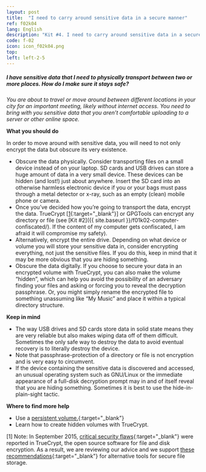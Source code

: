 ```yaml
---
layout: post
title:  "I need to carry around sensitive data in a secure manner"
ref: f02k04
lang: English
description: "Kit #4. I need to carry around sensitive data in a secure manner"
code: f-02
icon: icon_f02k04.png
top:
left: left-2-5
---
```


##### I have sensitive data that I need to physically transport between two or more places. How do I make sure it stays safe?

*You are about to travel or move around between different locations in your city for an important meeting, likely without internet access. You need to bring with you sensitive data that you aren’t comfortable uploading to a server or other online space.*

**What you should do**

In order to move around with sensitive data, you will need to not only encrypt the data but obscure its very existence.

+ Obscure the data physically. Consider transporting files on a small device instead of on your laptop. SD cards and USB drives can store a huge amount of data in a very small device. These devices can be hidden (and lost!) just about anywhere. Insert the SD card into an otherwise harmless electronic device if you or your bags must pass through a metal detector or x-ray, such as an empty (clean) mobile phone or camera.
+ Once you’ve decided how you’re going to transport the data, encrypt the data. TrueCrypt [[1](https://www.apc.org/en/irhr/digital-security-first-aid-kit-4#fn691571595569cf5eec1189){:target="_blank"}] or GPGTools can encrypt any directory or file (see [Kit #2]({{ site.baseurl }}/f01k02-computer-confiscated/). If the content of my computer gets confiscated, I am afraid it will compromise my safety).
+ Alternatively, encrypt the entire drive. Depending on what device or volume you will store your sensitive data in, consider encrypting everything, not just the sensitive files. If you do this, keep in mind that it may be more obvious that you are hiding something.
+ Obscure the data digitally. If you choose to secure your data in an encrypted volume with TrueCrypt, you can also make the volume “hidden”, which can help you avoid the possibility of an adversary finding your files and asking or forcing you to reveal the decryption passphrase. Or, you might simply rename the encrypted file to something unassuming like “My Music” and place it within a typical directory structure.

**Keep in mind**

+ The way USB drives and SD cards store data in solid state means they are very reliable but also makes wiping data off of them difficult. Sometimes the only safe way to destroy the data to avoid eventual recovery is to literally destroy the device.
+ Note that passphrase-protection of a directory or file is not encryption and is very easy to circumvent.
+ If the device containing the sensitive data is discovered and accessed, an unusual operating system such as GNU/Linux or the immediate appearance of a full-disk decryption prompt may in and of itself reveal that you are hiding something. Sometimes it is best to use the hide-in-plain-sight tactic.

**Where to find more help**

+ Use a [persistent volume.](https://tails.boum.org/doc/first_steps/persistence/index.en.html){:target="_blank"}
+ Learn how to create hidden volumes with TrueCrypt.

[1] Note: In September 2015, [critical security flaws](https://thehackernews.com/2015/09/truecrypt-encryption-software.html){:target="_blank"} were reported in TrueCrypt, the open source software for file and disk encryption. As a result, we are reviewing our advice and we support [these recommendations](https://securityinabox.org/en/blog/08-10-2015/truecrypts-security-flaws-what-now){:target="_blank"} for alternative tools for secure file storage.

